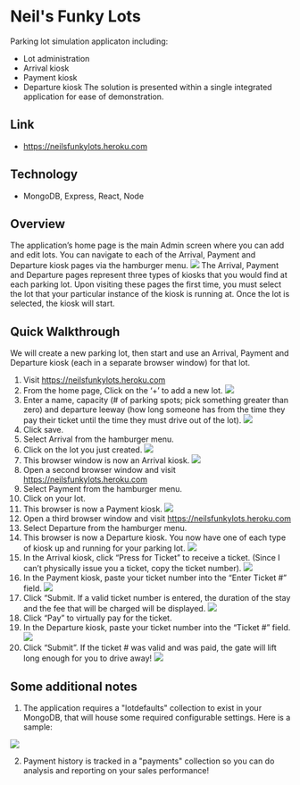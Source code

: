 # Neil's Funky Lots
Parking lot simulation applicaton including:
* Lot administration
* Arrival kiosk
* Payment kiosk
* Departure kiosk
The solution is presented within a single integrated application for ease of demonstration.

## Link
- https://neilsfunkylots.heroku.com

## Technology
- MongoDB, Express, React, Node

## Overview
The application’s home page is the main Admin screen where you can add and edit lots.
You can navigate to each of the Arrival, Payment and Departure kiosk pages via the hamburger menu.
![](screenshots/Navigation.JPG)
The Arrival, Payment and Departure pages represent three types of kiosks that you would find at each parking lot.  Upon visiting these pages the first time, you must select the lot that your particular instance of the kiosk is running at.  Once the lot is selected, the kiosk will start.
 
## Quick Walkthrough
We will create a new parking lot, then start and use an Arrival, Payment and Departure kiosk (each in a separate browser window) for that lot.

1.  Visit https://neilsfunkylots.heroku.com
2.  From the home page, Click on the ‘+’ to add a new lot.
![](screenshots/Admin1.JPG)
3.  Enter a name, capacity (# of parking spots; pick something greater than zero) and departure leeway (how long someone has from the time they pay their ticket until the time they must drive out of the lot).
![](screenshots/AddLot.JPG)
4.  Click save.
5.  Select Arrival from the hamburger menu.
6.  Click on the lot you just created.
![](screenshots/ArrivalSetup.JPG)
7.  This browser window is now an Arrival kiosk.
![](screenshots/ArrivalKiosk1.JPG)
8.  Open a second browser window and visit https://neilsfunkylots.heroku.com
9.  Select Payment from the hamburger menu.
10.  Click on your lot.
11.  This browser is now a Payment kiosk.
![](screenshots/PaymentKiosk1.JPG)
12.  Open a third browser window and visit https://neilsfunkylots.heroku.com
13.  Select Departure from the hamburger menu.
14.  This browser is now a Departure kiosk.  You now have one of each type of kiosk up and running for your parking lot.
![](screenshots/DepartureKiosk1.JPG)
15.  In the Arrival kiosk, click “Press for Ticket” to receive a ticket.  (Since I can’t physically issue you a ticket, copy the ticket number).
![](screenshots/ArrivalKiosk2.JPG)
16.  In the Payment kiosk, paste your ticket number into the “Enter Ticket #” field.
![](screenshots/PaymentKiosk2.JPG)
17.  Click “Submit.  If a valid ticket number is entered, the duration of the stay and the fee that will be charged will be displayed.
![](screenshots/PaymentKiosk3.JPG)
18.  Click “Pay” to virtually pay for the ticket.
19.  In the Departure kiosk, paste your ticket number into the “Ticket #” field.
![](screenshots/DepartureKiosk2.JPG)
20.  Click “Submit”.  If the ticket # was valid and was paid, the gate will lift long enough for you to drive away!
![](screenshots/DepartureKiosk3.JPG)

## Some additional notes
1. The application requires a "lotdefaults" collection to exist in your MongoDB, that will house some required configurable settings.  Here is a sample:

![](screenshots/LotDefaults.JPG)

2. Payment history is tracked in a "payments" collection so you can do analysis and reporting on your sales performance!
